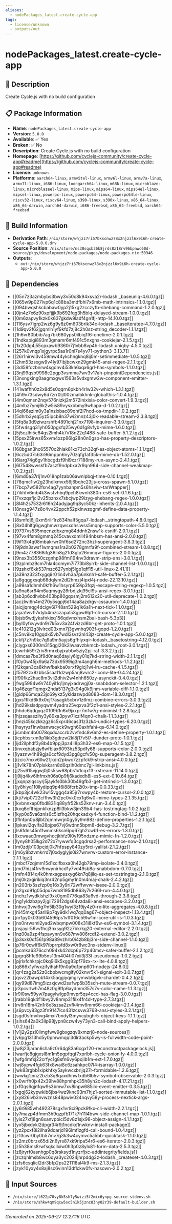 ```yaml
---
aliases:
  - nodePackages_latest.create-cycle-app
tags:
  - license/unknown
  - outputs/out
---
```


# nodePackages_latest.create-cycle-app

## 📝 Description

Create Cycle.js with no build configuration

## 📋 Package Information

- **Name**: `nodePackages_latest.create-cycle-app`
- **Version**: `5.0.0`
- **Available**: ✅ Yes
- **Broken**: ✅ No
- **Description**: Create Cycle.js with no build configuration
- **Homepage**: [https://github.com/cyclejs-community/create-cycle-app#readme](https://github.com/cyclejs-community/create-cycle-app#readme)
- **License**: `unknown`
- **Platforms**: `aarch64-linux`, `armv5tel-linux`, `armv6l-linux`, `armv7a-linux`, `armv7l-linux`, `i686-linux`, `loongarch64-linux`, `m68k-linux`, `microblaze-linux`, `microblazeel-linux`, `mips-linux`, `mips64-linux`, `mips64el-linux`, `mipsel-linux`, `powerpc-linux`, `powerpc64-linux`, `powerpc64le-linux`, `riscv32-linux`, `riscv64-linux`, `s390-linux`, `s390x-linux`, `x86_64-linux`, `x86_64-darwin`, `aarch64-darwin`, `i686-freebsd`, `x86_64-freebsd`, `aarch64-freebsd`

## 🔧 Build Information

- **Derivation Path**: `/nix/store/whjzz7ri57bkscnwz78x2njzzl6x9i6h-create-cycle-app-5.0.0.drv`
- **Source Position**: `/nix/store/ns30sqxb36k8jrds8z18rv96bpnwc60d-source/pkgs/development/node-packages/node-packages.nix:50346`
- **Outputs**:
  - `out`:  `/nix/store/whjzz7ri57bkscnwz78x2njzzl6x9i6h-create-cycle-app-5.0.0`

## 🔗 Dependencies

- [[05n7z3azmbybs3bwy3v50c8k94xsva2r-lodash._baseuniq-4.6.0.tgz]]
- [[065w9p027lvp6q1c88ba3mdfbhi7x6mb-math-intrinsics-1.1.0.tgz]]
- [[094bwqshkcbabaw0yp2j15xg2zcczyfb-shebang-command-1.2.0.tgz]]
- [[0jn4z7x6z90xpfjjjk9b692fqg3h5blq-delayed-stream-1.0.0.tgz]]
- [[0m6zapvy1kzk0k637gkdw9ladf4gn1fj-http-14.10.0.tgz]]
- [[116ysv7igrp2wz6g9y8z0m603brik34c-lodash._baseiteratee-4.7.0.tgz]]
- [[1d9qv2f62jgqmlh1yf9kfd7zj8c2h0sz-string_decoder-1.1.1.tgz]]
- [[1h6vr80bbib7ag7bk680yps0ilbiq1f6-onetime-2.0.1.tgz]]
- [[1ndkapigi893m3gmamr6mf491c5nxgns-cookiejar-2.1.5.tgz]]
- [[1x20dg4j55cpxawb9360r7j1vbb8vp4h-lodash.uniqby-4.5.0.tgz]]
- [[257k0vnqp1xjgyrpc5as1r0nl7s4yv71-python3-3.13.7]]
- [[26r1nirwl3v459mw44ykchngknq8ij0m-setimmediate-1.0.5.tgz]]
- [[2hm53zsxgw9v4ly97ibjbcwxn29gmk45-ansi-regex-2.1.1.tgz]]
- [[3dl59fdzbnrw4sgdnv4i53kh6xqx6grl-has-symbols-1.1.0.tgz]]
- [[3nj99qsb9998c2pgp3vsmma7wv3v17ah-pinpointDependencies.js]]
- [[3nxngking0aagmxgws1563s5vdxgmw2w-component-emitter-1.3.1.tgz]]
- [[41wafhh0z2x8d5s0qqrn6pkbh4rlw32v-which-1.3.1.tgz]]
- [[4fi9v73sdwy6d7zrr0ljl00zmaibkhnk-globalthis-1.0.4.tgz]]
- [[4m0qmsn2nqv576nizkj2m572inixisia-color-convert-1.9.3.tgz]]
- [[4mlbz7ymj6k2w5is89vysxbbmy9whapa-d-1.0.2.tgz]]
- [[4ql66szlm0y3a1nzlxbac89qhf2l7hcd-os-tmpdir-1.0.2.tgz]]
- [[5dhrb3ysq5yz5ipcb8n37wi2mnz43j0k-readable-stream-2.3.8.tgz]]
- [[5fq8a3d9ziwzrshfb4891chj21nx7198-inquirer-3.3.0.tgz]]
- [[5fw4sgq31yh050pgxfq25wy6d1g8vfyb-mime-1.6.0.tgz]]
- [[5j5czlhi5c84gs2lmh4k7v18n22q1488-safe-buffer-5.1.2.tgz]]
- [[5psx25lrws65xvm4xzp96lg28n0n0gsp-has-property-descriptors-1.0.2.tgz]]
- [[68bgan3hc65570c2hlak81kx73ch32qf-es-object-atoms-1.1.1.tgz]]
- [[6cz5d07c63r96mppn6ny70zqfg1af35k-mime-db-1.52.0.tgz]]
- [[6iarg74g6gv1hbcgdzf9hl9xzr7188my-run-async-2.4.1.tgz]]
- [[6l7548wwskfb7aszf9ndpbxa2r9qn964-side-channel-weakmap-1.0.2.tgz]]
- [[6md0a37rlj1nv018np1zab06awnlpbqj-time-0.10.1.tgz]]
- [[78qmc1iw2g23hdlxmvx56j6bqhc23jjs-cross-spawn-5.1.0.tgz]]
- [[7bcp7w582fsn4ag7yynbanpm5s6hsviw-tarWrapper]]
- [[7ikhfv6mb4k3wsfvhbq9pch8kwnh380n-es6-set-0.1.6.tgz]]
- [[7vxzqsfjci2v25bznxx7sbcjwp29izyg-shebang-regex-1.0.0.tgz]]
- [[8l4h2s7532r616h24adyjag9q8yc50kz-inherits-2.0.4.tgz]]
- [[8nxsg947z8c4vv22ppch52pklnwzqgmf-define-data-property-1.1.4.tgz]]
- [[8smfdj6jj0xm5rilr1rz834half5gqa7-lodash._stringtopath-4.8.0.tgz]]
- [[8x04hlfg6gwghmwzqwsxdhslwss5mqnp-supports-color-5.5.0.tgz]]
- [[9737vs535mqcnzdbxzmg84ddnh2nsw1k-esniff-2.0.1.tgz]]
- [[97vx4fsm8gmmq245cvavxdmll494nbsm-has-ansi-2.0.0.tgz]]
- [[9if13k4q08mbakrwr0hf6sd272nc3hzl-superagent-3.8.3.tgz]]
- [[9j9dn3swsf1wmqms1ra2b0278gmrfa9f-combined-stream-1.0.8.tgz]]
- [[9m4z778368ifg36ih8g21d3glp26mmqw-figures-2.0.0.tgz]]
- [[9nsx3b3550czgnhp98fmi194nv3dravm-strip-ansi-3.0.1.tgz]]
- [[9zplmbz9cm7hla4ccmym7i773bi8yrrb-side-channel-list-1.0.0.tgz]]
- [[9zshxf6kk537mzc627ynbj5lgp1qff15-util-linux-2.41.1]]
- [[a39nz323fxygq9r01in4vh3a7p6nknh1-safe-buffer-5.2.1.tgz]]
- [[a6gqggxsqb68dqlym2dl2hmzj4ipxl4j-node-22.13.10.tgz]]
- [[a99sa1dhmh0kfh6w1hsyrp659ip3fqzj-escape-string-regexp-1.0.5.tgz]]
- [[a9na6sr64m6aqmygy26rbdjzkj95cl9s-ansi-regex-3.0.1.tgz]]
- [[ab3p6cdhvbb403bp80gqxsmj2m612x20-util-deprecate-1.0.2.tgz]]
- [[aczlwi6n4m270y5sgpj6d14aa8azdrgv-cssauron-1.4.0.tgz]]
- [[aicjjqmqg4dcigv6i748sn529q1k6a1h-next-tick-1.1.0.tgz]]
- [[ajaa1wvfl7idyb4mzczapal53gpw9lp1-cli-cursor-2.1.0.tgz]]
- [[bjsb6wdjykafnkixq156qdvmxhsm2bai-bash-5.3p3]]
- [[byl0yfxvyvdn9r7k5xv3a24fvizzd6br-get-proto-1.0.1.tgz]]
- [[c410212g3lvlrcd03xmn7j3gwnhq903f-gopd-1.2.0.tgz]]
- [[c5nv9kq10gqdki5vb7wdl3svz2nl43jz-create-cycle-app-5.0.0.tgz]]
- [[ckfj7z7n9kc7q9a9m5ayjs6gfhlyxqir-lodash._basetostring-4.12.0.tgz]]
- [[clygxs6300m315qgl20k2lwaavzbkmcb-lodash._root-3.0.1.tgz]]
- [[cwrhk59r2riv8rmrxbyjxabbv5ziy2pj-raf-3.3.2.tgz]]
- [[dmcaa7bs3f9d0naq6dayiy6igy01q7kd-string-width-2.1.1.tgz]]
- [[f0y0w45jx9a6a73dx9599ig3m4angh6m-methods-1.1.2.tgz]]
- [[f2kqan3ca8khwfbakba0xrxf9glcj1wi-lru-cache-4.1.5.tgz]]
- [[f5792zx8zbbs5saa11dzwp5arj8vvrc2-iconv-lite-0.4.24.tgz]]
- [[f90fkz2hac8m3vij2dhiv2w4nhh650zy-asynckit-0.4.0.tgz]]
- [[fwg5994w9r740yil1q1jmyjxadrwgj0a-snabbdom-selector-1.2.1.tgz]]
- [[g46zqxf1qmgx2hda5137g3k94g0k9jnm-variable-diff-1.1.0.tgz]]
- [[gidp66mqa23jc69ykz5ykldazwpd8083-dom-18.3.0.tgz]]
- [[gxs1flkd6k9x0cjf7asagk5cbrv1z6mz-combine-errors-3.0.3.tgz]]
- [[hd29kslsdpyqwm4yadra25vqxva3f2z1-ansi-styles-2.2.1.tgz]]
- [[hhdc6qdgyqz0109b1n6x9jxxpr7mfw7g-minimist-1.2.8.tgz]]
- [[hjzsqaaszihy3y89xa3pyw7ixzlf4qn0-chalk-1.1.3.tgz]]
- [[hnzi45kczkkzgz6c5xpr46cas31z3zk4-undici-types-6.20.0.tgz]]
- [[hsyryzf1nwbanwscyck9wgh60axhfahi-qs-6.14.0.tgz]]
- [[icmbm4b0078qxdxaccrb2vvfndc8v6m2-es-define-property-1.0.1.tgz]]
- [[icphbsrxm9p1ikb3gdrzw2kl8j17v5l7-dunder-proto-1.0.1.tgz]]
- [[ijd2ilphdf3y8b4b9ppj3pz4ll8p3h32-es6-map-0.1.5.tgz]]
- [[invxqbabzjy6wfblax6093hz53pdfy68-supports-color-2.0.0.tgz]]
- [[iyaznw4h89gja0ccf9dyd3pg8gcfv50g-superagent-3.8.2.tgz]]
- [[izcic7mxv6llw21jkdn2pkwc7zzpfck9-strip-ansi-4.0.0.tgz]]
- [[j1v1k78n07plskkarn8d6qzlh0dmc7gl-linkbins.js]]
- [[j25v615vjgwj0j0s5sw68pbs1x1cqx13-xstream-11.14.0.tgz]]
- [[j9ijq4kv6lhfmxh06s0p9fj6kadxdh8i-es5-ext-0.10.64.tgz]]
- [[jxqnpzlqscyrj5jaykfs0bk30b49gfb3-get-intrinsic-1.3.0.tgz]]
- [[jy8hiyq110llydipq9p46i88fcrb2i0x-tmp-0.0.33.tgz]]
- [[kbp3jc4wk23w15vggq4a85jr7rxwpy4b-restore-cursor-2.0.0.tgz]]
- [[kji7vip0722cffhw3h2pc0vk0cx1g6w0-mime-types-2.1.35.tgz]]
- [[kvbnnxap0fbdl831iq88yfr52ks52knv-run-3.4.0.tgz]]
- [[kxq6cflfbjpnklknzp8li3bkw3jm39b4-has-tostringtag-1.0.2.tgz]]
- [[kyp0d5va6znls6c5lzfhq20hqckadxy4-function-bind-1.1.2.tgz]]
- [[lflnfpn0p8jlbl2qmmwrjn0gy5y9m98z-define-properties-1.2.1.tgz]]
- [[lpkavl2qvlfa28pjps67vj6wdnn5bpm8-debug-3.2.7.tgz]]
- [[ls6fdns45n1fwnms6ksn6pq67gh2cwb1-es-errors-1.3.0.tgz]]
- [[lxcwaaq3mwgvhccjkhfz9l0y195ndzmz-mimic-fn-1.2.0.tgz]]
- [[lyny8h05lkg2d72x7rywwfq3cgqdrsa2-performance-now-2.1.0.tgz]]
- [[m0zdjb103pcjdj0k7hfpspy840zy5rci-yallist-2.1.2.tgz]]
- [[m6y8bzvmkrrd7j0xdyglyjs0i27wnvrw-custom-error-instance-2.1.1.tgz]]
- [[mbcf7zqjmm15d1xclfbxxa0h42gb79mp-isolate-3.4.0.tgz]]
- [[md7hizi4frv9nwynirhcd1y7vd49sb8a-snabbdom-0.7.0.tgz]]
- [[mfn4814q4k0hmxsgpssxyg6kn7q8jilq-es-set-tostringtag-2.1.0.tgz]]
- [[mj0kzxgirikiq3nr42np5gmy1n0m4maj-chalk-2.4.2.tgz]]
- [[n203rix5szfzp0q16x3y9ri72wffwvwr-isexe-2.0.0.tgz]]
- [[n2gxd91g05dpx7wm8195db863y7k266l-run-4.4.0.tgz]]
- [[nchz1wydklshzl9xk0gm0776qa83a6vd-through-2.3.8.tgz]]
- [[ng1yldzbzpy2jgii72912dgs64vzda8i-ansi-escapes-3.2.0.tgz]]
- [[nhvxj3vwi6g7m5lb30g1wyi3z19jy4z0-rx-lite-aggregates-4.0.8.tgz]]
- [[ni45mkg45arll9p7qy9dk1wq7qq0ag67-object-inspect-1.13.4.tgz]]
- [[nr1py0k03b604596ps1vff016c59lw1m-core-util-is-1.0.3.tgz]]
- [[ns0nrwsml2yad2wbqmpw008x31i8kf6w-es6-symbol-3.1.4.tgz]]
- [[nsjayir56vv1hcj3hxsyg92z7bkrkg20-external-editor-2.2.0.tgz]]
- [[nz00a9zp4fspavynn9x687mv806rcdf2-extend-3.0.2.tgz]]
- [[p3sxk0qf561p98a89vzhrb0i4zb8bj3m-side-channel-1.1.0.tgz]]
- [[p76r0cwlf6k97ibprrpfd8xw0r8wc3nx-stdenv-linux]]
- [[pcmka6376cch094xk42dcp6p72p40msv-safer-buffer-2.1.2.tgz]]
- [[pgrq8h1c99b5ns13m404fi07xii3j33f-pseudomap-1.0.2.tgz]]
- [[pjrlxfchkrpjc0kq9i6k5xgg83pf79zx-rx-lite-4.0.8.tgz]]
- [[q866x1yfwxzifyihahf9n0a9q1pnp601-nodejs-24.8.0]]
- [[qr4zag2a52z0cbpbwcmglfy02knvr5k1-signal-exit-3.0.7.tgz]]
- [[qsvz2bawpb14xk5aqgiyqmgrymwb6gvk-chardet-0.4.2.tgz]]
- [[qy99d87img5izzxjcwd2safwp5b35sch-mute-stream-0.0.7.tgz]]
- [[r3pcvrlwh7m48z0g9l1p6aydmm357s7v-color-name-1.1.3.tgz]]
- [[r9l0sw59yw7pagylwlgp9mvpr5qs4ccd-has-flag-3.0.0.tgz]]
- [[rabb19qk4f1ibvy2v8nmp31filx4fr4d-type-2.7.3.tgz]]
- [[rv8n18m42n1r8x3szsa2zvfk4mv6mm66-cookiejar-2.1.4.tgz]]
- [[s6pvcy83gz3fn9147lcs431zcsvw3768-ansi-styles-3.2.1.tgz]]
- [[sgd0sfmvhvg4mxi7bndyl3myvcybghr5-object-keys-1.1.1.tgz]]
- [[sihs642a0k3ilp98jypn8czw4vy73yn3-call-bind-apply-helpers-1.0.2.tgz]]
- [[v1j2y2pzl0limgfww9gbxgzqv8xmzrj8-node-sources]]
- [[v6pg1313hd5y0pmwmqql3dlr3ackp5wy-is-fullwidth-code-point-2.0.0.tgz]]
- [[w8j23jaran6clla9z0r64g83a6cgx120-reconstructpackagelock.js]]
- [[warfjc8gjgxsl8m1m5pgpfqgf7xprlbh-cycle-onionify-4.0.0.tgz]]
- [[wfg4mfxj22crfyc1g8sfn6vy6pqilb1m-ext-1.7.0.tgz]]
- [[wj8ypw4fgk63fx8wai8c6zsahkpc07l4-isarray-1.0.0.tgz]]
- [[wk83rgbb1xipkhfxy5aykwcxbrijq27r-formidable-1.2.6.tgz]]
- [[wwkg1jnnz2bzb3q8qaxdhnwfxdb6lb5v-symbol-observable-2.0.3.tgz]]
- [[x0wrfh0jx42x39hv88hpmhpk35h8yh2c-lodash-4.17.21.tgz]]
- [[xf0qs6qjn1qw9s3bmw7xv8inpw685ilx-event-emitter-0.3.5.tgz]]
- [[xgqj62kypwkib6jbs4wz9knc93m7hjz1-sorted-immutable-list-1.1.0.tgz]]
- [[xy826ivb3nvwzns848pwiv024nqvy58y-process-nextick-args-2.0.1.tgz]]
- [[y6r9i85wh492378sgx1vr8ci9pck9fkx-cli-width-2.2.1.tgz]]
- [[y7mazp4dfmm3h9qzpfb171k7h11l4bwv-side-channel-map-1.0.1.tgz]]
- [[yis27xfj8gn8xanvpbicl5dv8z1sjx98-object-assign-4.1.1.tgz]]
- [[yx5jbxdykl2dpgr34r9j1ncdkc1nwknv-install-package]]
- [[yz2pcxf8i2ilha9dqarjd196lmfizgfd-call-bound-1.0.4.tgz]]
- [[z13cwr0by0b57mv7g3k3w4cymvc5a5bb-quicktask-1.1.0.tgz]]
- [[z2mz0brzx65di2n6yrs87xk9ripa54r6-es6-iterator-2.0.3.tgz]]
- [[z5h38ms8rwfsqkcllxiw0h3p0z8ylx81-form-data-2.5.3.tgz]]
- [[z8jryrf0asnhgp0q8rsksyd1nyzrfjxc-addintegrityfields.js]]
- [[zczqhlmsb8wc6qya3yc2024jhrpddg3z-lodash._createset-4.0.3.tgz]]
- [[zfs6csqlicl2dr3bfp2ps221118al4k9-ms-2.1.3.tgz]]
- [[zyk10yxy4x8aj8sc6vinn13dflckw0fv-hasown-2.0.2.tgz]]

## 📁 Input Sources

- `/nix/store/l622p70vy8k5sh7y5wizi5f2mic6ynpg-source-stdenv.sh`
- `/nix/store/shkw4qm9qcw5sc5n1k5jznc83ny02r39-default-builder.sh`

---
*Generated on 2025-09-27 12:27:16 UTC*
